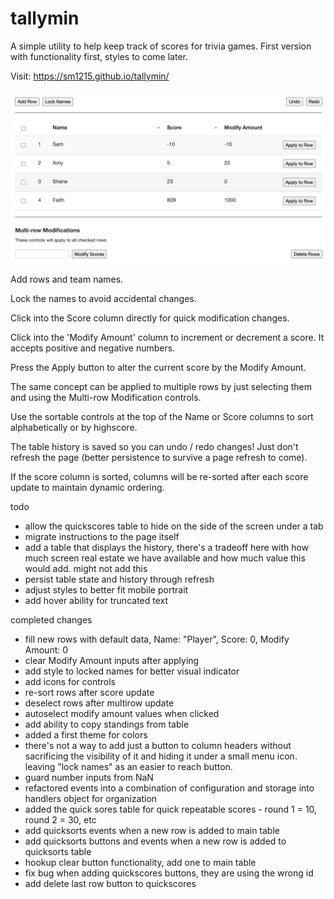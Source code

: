 # tallymin

A simple utility to help keep track of scores for trivia games. First version with functionality first, styles to come later.

Visit: https://sm1215.github.io/tallymin/

![Preview](images/preview.png)

Add rows and team names.

Lock the names to avoid accidental changes.

Click into the Score column directly for quick modification changes.

Click into the 'Modify Amount' column to increment or decrement a score. It accepts positive and negative numbers. 

Press the Apply button to alter the current score by the Modify Amount.

The same concept can be applied to multiple rows by just selecting them and using the Multi-row Modification controls.

Use the sortable controls at the top of the Name or Score columns to sort alphabetically or by highscore.

The table history is saved so you can undo / redo changes! Just don't refresh the page (better persistence to survive a page refresh to come).

If the score column is sorted, columns will be re-sorted after each score update to maintain dynamic ordering.

todo
  - allow the quickscores table to hide on the side of the screen under a tab
  - migrate instructions to the page itself
  - add a table that displays the history, there's a tradeoff here with how much screen real estate we have available and how much value this would add. might not add this
  - persist table state and history through refresh
  - adjust styles to better fit mobile portrait
  - add hover ability for truncated text

completed changes
  - fill new rows with default data, Name: "Player", Score: 0, Modify Amount: 0
  - clear Modify Amount inputs after applying
  - add style to locked names for better visual indicator
  - add icons for controls
  - re-sort rows after score update
  - deselect rows after multirow update
  - autoselect modify amount values when clicked
  - add ability to copy standings from table
  - added a first theme for colors
  - there's not a way to add just a button to column headers without sacrificing the visibility of it and hiding it under a small menu icon. leaving "lock names" as an easier to reach button.
  - guard number inputs from NaN
  - refactored events into a combination of configuration and storage into handlers object for organization
  - added the quick sores table for quick repeatable scores - round 1 = 10, round 2 = 30, etc
  - add quicksorts events when a new row is added to main table
  - add quicksorts buttons and events when a new row is added to quicksorts table
  - hookup clear button functionality, add one to main table
  - fix bug when adding quickscores buttons, they are using the wrong id
  - add delete last row button to quickscores